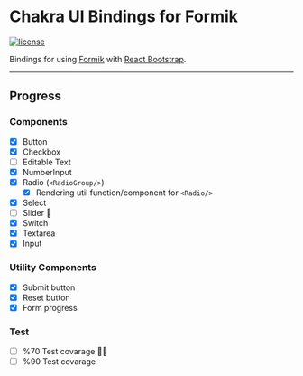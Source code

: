 # Chakra UI Bindings for Formik

[![license](https://badgen.now.sh/badge/license/MIT)](./LICENSE)

Bindings for using [Formik](https://github.com/jaredpalmer/formik) with [React Bootstrap](https://react-bootstrap.github.io).

---

## Progress

### Components

- [x] Button
- [x] Checkbox
- [ ] Editable Text
- [x] NumberInput
- [x] Radio (`<RadioGroup/>`)
  - [x] Rendering util function/component for `<Radio/>`
- [x] Select
- [ ] Slider 👀
- [x] Switch
- [x] Textarea
- [x] Input

### Utility Components

- [x] Submit button
- [x] Reset button
- [x] Form progress

### Test

- [ ] %70 Test covarage 👀👀
- [ ] %90 Test covarage
